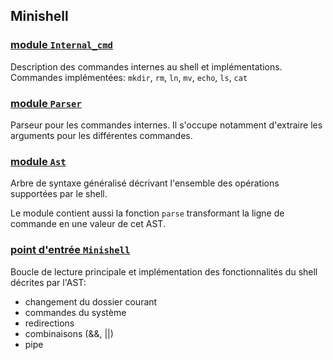 ## Minishell

### [module `Internal_cmd`](./internal_cmd.ml)

Description des commandes internes au shell et implémentations.
Commandes implémentées: `mkdir`, `rm`, `ln`, `mv`, `echo`, `ls`, `cat`

### [module `Parser`](./parser.ml)

Parseur pour les commandes internes. Il s'occupe notamment d'extraire les arguments pour les différentes commandes.

### [module `Ast`](./ast.ml)

Arbre de syntaxe généralisé décrivant l'ensemble des opérations supportées par le shell.

Le module contient aussi la fonction `parse` transformant la ligne de commande en une valeur de cet AST. 

### [point d'entrée `Minishell`](./minishell.ml)

Boucle de lecture principale et implémentation des fonctionnalités du shell décrites par l'AST:
- changement du dossier courant
- commandes du système
- redirections
- combinaisons (&&, ||)
- pipe

